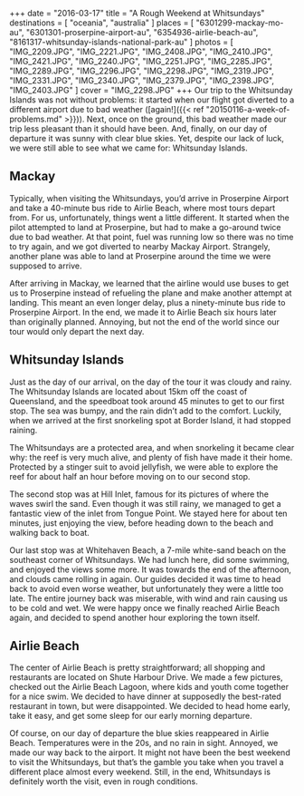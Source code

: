 +++
date    = "2016-03-17"
title   = "A Rough Weekend at Whitsundays"
destinations = [ "oceania", "australia" ]
places  = [
  "6301299-mackay-mo-au", "6301301-proserpine-airport-au",
  "6354936-airlie-beach-au", "8161317-whitsunday-islands-national-park-au"
]
photos  = [
  "IMG_2209.JPG", "IMG_2221.JPG", "IMG_2408.JPG", "IMG_2410.JPG", "IMG_2421.JPG",
  "IMG_2240.JPG", "IMG_2251.JPG", "IMG_2285.JPG", "IMG_2289.JPG", "IMG_2296.JPG",
  "IMG_2298.JPG", "IMG_2319.JPG", "IMG_2331.JPG", "IMG_2340.JPG", "IMG_2379.JPG",
  "IMG_2398.JPG", "IMG_2403.JPG"
]
cover = "IMG_2298.JPG"
+++
Our trip to the Whitsunday Islands was not without problems: it started when our flight got diverted to a different airport due to bad weather ([again!]({{< ref "20150116-a-week-of-problems.md" >}})). Next, once on the ground, this bad weather made our trip less pleasant than it should have been. And, finally, on our day of departure it was sunny with clear blue skies. Yet, despite our lack of luck, we were still able to see what we came for: Whitsunday Islands.
<!--more-->
## Mackay
Typically, when visiting the Whitsundays, you’d arrive in Proserpine Airport and take a 40-minute bus ride to Airlie Beach, where most tours depart from. For us, unfortunately, things went a little different. It started when the pilot attempted to land at Proserpine, but had to make a go-around twice due to bad weather. At that point, fuel was running low so there was no time to try again, and we got diverted to nearby Mackay Airport. Strangely, another plane was able to land at Proserpine around the time we were supposed to arrive.

After arriving in Mackay, we learned that the airline would use buses to get us to Proserpine instead of refueling the plane and make another attempt at landing. This meant an even longer delay, plus a ninety-minute bus ride to Proserpine Airport. In the end, we made it to Airlie Beach six hours later than originally planned. Annoying, but not the end of the world since our tour would only depart the next day.

## Whitsunday Islands
Just as the day of our arrival, on the day of the tour it was cloudy and rainy. The Whitsunday Islands are located about 15km off the coast of Queensland, and the speedboat took around 45 minutes to get to our first stop. The sea was bumpy, and the rain didn’t add to the comfort. Luckily, when we arrived at the first snorkeling spot at Border Island, it had stopped raining.

The Whitsundays are a protected area, and when snorkeling it became clear why: the reef is very much alive, and plenty of fish have made it their home. Protected by a stinger suit to avoid jellyfish, we were able to explore the reef for about half an hour before moving on to our second stop.

The second stop was at Hill Inlet, famous for its pictures of where the waves swirl the sand. Even though it was still rainy, we managed to get a fantastic view of the inlet from Tongue Point. We stayed here for about ten minutes, just enjoying the view, before heading down to the beach and walking back to boat.

Our last stop was at Whitehaven Beach, a 7-mile white-sand beach on the southeast corner of Whitsundays. We had lunch here, did some swimming, and enjoyed the views some more. It was towards the end of the afternoon, and clouds came rolling in again. Our guides decided it was time to head back to avoid even worse weather, but unfortunately they were a little too late. The entire journey back was miserable, with wind and rain causing us to be cold and wet. We were happy once we finally reached Airlie Beach again, and decided to spend another hour exploring the town itself.

## Airlie Beach
The center of Airlie Beach is pretty straightforward; all shopping and restaurants are located on Shute Harbour Drive. We made a few pictures, checked out the Airlie Beach Lagoon, where kids and youth come together for a nice swim. We decided to have dinner at supposedly the best-rated restaurant in town, but were disappointed. We decided to head home early, take it easy, and get some sleep for our early morning departure.

Of course, on our day of departure the blue skies reappeared in Airlie Beach. Temperatures were in the 20s, and no rain in sight. Annoyed, we made our way back to the airport. It might not have been the best weekend to visit the Whitsundays, but that’s the gamble you take when you travel a different place almost every weekend. Still, in the end, Whitsundays is definitely worth the visit, even in rough conditions.